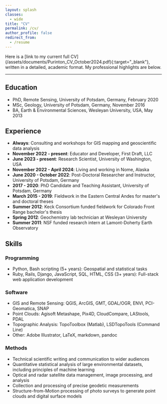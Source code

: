 ```yaml
---
layout: splash
classes:
  - wide
title: "CV"
permalink: /cv/
author_profile: false
redirect_from:
  - /resume
---
```


<p></p>
Here is a [link to my current full CV](/assets/documents/Purinton_CV_October2024.pdf){:target="_blank"}, written in a detailed, academic format. My professional highlights are below.

---

## Education

- PhD, Remote Sensing, University of Potsdam, Germany, February 2020
- MSc, Geology, University of Potsdam, Germany, November 2016
- BA, Earth & Environmental Sciences, Wesleyan University, USA, May 2013

## Experience 

- **Always**: Consulting and workshops for GIS mapping and geoscientific data analysis
- **November 2022 - present**: Educator and Developer, First Draft, LLC 
- **June 2023 - present**: Research Scientist, University of Washington, USA 
- **November 2022 - April 2024**: Living and working in Nome, Alaska 
- **June 2020 - October 2022**: Post-Doctoral Researcher and Instructor, University of Potsdam, Germany
- **2017 - 2020**: PhD Candidate and Teaching Assistant, University of Potsdam, Germany
- **March 2015 - 2019**: Fieldwork in the Eastern Central Andes for master's and doctoral theses
- **Summer 2012**: Keck Consortium funded fieldwork for Colorado Front Range bachelor's thesis
- **Spring 2012**: Geochemistry lab technician at Wesleyan University
- **Summer 2011**: NSF funded research intern at Lamont-Doherty Earth Observatory

## Skills

### Programming

- Python, Bash scripting (5+ years): Geospatial and statistical tasks
- Ruby, Rails, Django, JavaScript, SQL, HTML, CSS (3+ years): Full-stack web application development

### Software

- GIS and Remote Sensing: QGIS, ArcGIS, GMT, GDAL/OGR, ENVI, PCI-Geomatica, SNAP
- Point Clouds: Agisoft Metashape, Pix4D, CloudCompare, LAStools, PDAL
- Topographic Analysis: TopoToolbox (Matlab), LSDTopoTools (Command Line)
- Other: Adobe Illustrator, LaTeX, markdown, pandoc

### Methods

- Technical scientific writing and communication to wider audiences
- Quantitative statistical analysis of large environmental datasets, including principles of machine learning
- Optical and radar satellite data management, image processing, and analysis
- Collection and processing of precise geodetic measurements
- Structure-from-Motion processing of photo surveys to generate point clouds and digital surface models
